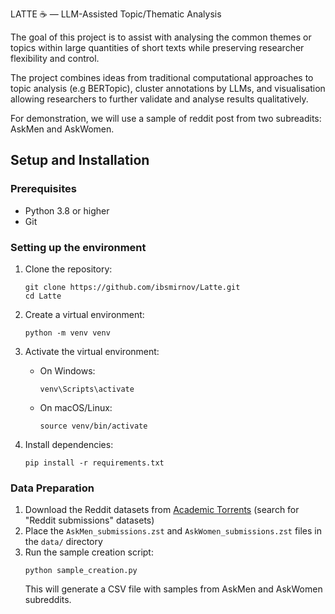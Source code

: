 LATTE ☕ — LLM-Assisted Topic/Thematic Analysis

The goal of this project is to assist with analysing the common themes or topics within large quantities of short texts while preserving researcher flexibility and control.

The project combines ideas from traditional computational approaches to topic analysis (e.g BERTopic), cluster annotations by LLMs, and visualisation allowing researchers to further validate and analyse results qualitatively.

For demonstration, we will use a sample of reddit post from two subreadits: AskMen and AskWomen.

## Setup and Installation

### Prerequisites
- Python 3.8 or higher
- Git

### Setting up the environment

1. Clone the repository:
   ```
   git clone https://github.com/ibsmirnov/Latte.git
   cd Latte
   ```

2. Create a virtual environment:
   ```
   python -m venv venv
   ```

3. Activate the virtual environment:
   - On Windows:
     ```
     venv\Scripts\activate
     ```
   - On macOS/Linux:
     ```
     source venv/bin/activate
     ```

4. Install dependencies:
   ```
   pip install -r requirements.txt
   ```

### Data Preparation

1. Download the Reddit datasets from [Academic Torrents](https://academictorrents.com/) (search for "Reddit submissions" datasets)
2. Place the `AskMen_submissions.zst` and `AskWomen_submissions.zst` files in the `data/` directory
3. Run the sample creation script:
   ```
   python sample_creation.py
   ```
   This will generate a CSV file with samples from AskMen and AskWomen subreddits.